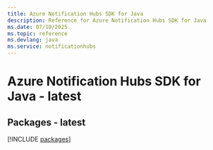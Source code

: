 ```yaml
---
title: Azure Notification Hubs SDK for Java
description: Reference for Azure Notification Hubs SDK for Java
ms.date: 07/10/2025
ms.topic: reference
ms.devlang: java
ms.service: notificationhubs
---
```

# Azure Notification Hubs SDK for Java - latest
## Packages - latest
[!INCLUDE [packages](notification-hubs-index.md)]